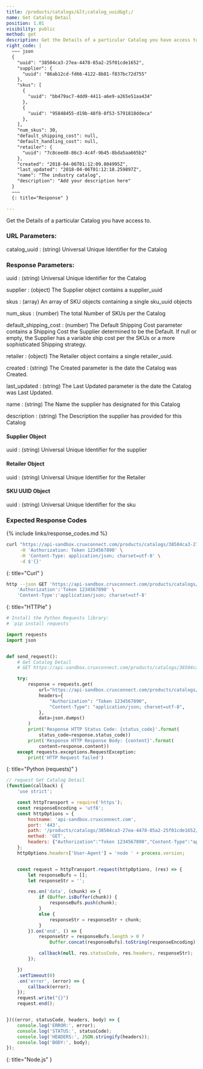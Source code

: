 ```yaml
---
title: /products/catalogs/&lt;catalog_uuid&gt;/
name: Get Catalog Detail
position: 1.01
visibility: public
method: get
description: Get the Details of a particular Catalog you have access to
right_code: |
  ~~~ json
  {
    "uuid": "38504ca3-27ea-4478-85a2-25f01cde1652",
    "supplier": {
      "uuid": "86ab12cd-fd66-4122-8b81-f837bc72d755"
    },
    "skus": [
      {
        "uuid": "bb479ac7-4dd9-4411-a6e9-a265e51aa434"
      },
      {
        "uuid": "95848455-d19b-48f8-8f53-5791818ddeca"
      },
    ],
    "num_skus": 30,
    "default_shipping_cost": null,
    "default_handling_cost": null,
    "retailer": {
      "uuid": "7c8ceed8-86c3-4c4f-9b45-8bda5aa665b2"
    },
    "created": "2018-04-06T01:12:09.804995Z",
    "last_updated": "2018-04-06T01:12:18.259897Z",
    "name": "The industry catalog",
    "description": "Add your description here"
  }
  ~~~
  {: title="Response" }

---
```

Get the Details of a particular Catalog you have access to.

### URL Parameters:

catalog_uuid
: (string) Universal Unique Identifier for the Catalog

### Response Parameters:

uuid
: (string) Universal Unique Identifier for the Catalog

supplier
: (object) The Supplier object contains a supplier_uuid

skus
: (array) An array of SKU objects containing a single sku_uuid objects

num_skus
: (number) The total Number of SKUs per the Catalog

default_shipping_cost
: (number) The Default Shipping Cost parameter contains a Shipping Cost the Supplier determined to be the Default. If null or empty, the Supplier has a variable ship cost per the SKUs or a more sophisticated Shipping strategy.

retailer
: (object) The Retailer object contains a single retailer_uuid.

created
: (string) The Created parameter is the date the Catalog was Created.


last_updated
: (string) The Last Updated parameter is the date the Catalog was Last Updated.

name
: (string) The Name the supplier has designated for this Catalog

description
: (string) The Description the supplier has provided for this Catalog

#### Supplier Object

uuid
: (string) Universal Unique Identifier for the supplier

#### Retailer Object

uuid
: (string) Universal Unique Identifier for the Retailer

#### SKU UUID Object

uuid
: (string) Universal Unique Identifier for the sku

### Expected Response Codes

{% include links/response_codes.md %}


~~~ bash
curl "https://api-sandbox.cruxconnect.com/products/catalogs/38504ca3-27ea-4478-85a2-25f01cde1652/" \
     -H 'Authorization: Token 1234567890' \
     -H 'Content-Type: application/json; charset=utf-8' \
     -d $'{}'

~~~
{: title="Curl" }

~~~ bash
http --json GET 'https://api-sandbox.cruxconnect.com/products/catalogs/38504ca3-27ea-4478-85a2-25f01cde1652/' \
    'Authorization':'Token 1234567890' \
    'Content-Type':'application/json; charset=utf-8'


~~~
{: title="HTTPie" }

~~~ python
# Install the Python Requests library:
# `pip install requests`

import requests
import json


def send_request():
    # Get Catalog Detail
    # GET https://api-sandbox.cruxconnect.com/products/catalogs/38504ca3-27ea-4478-85a2-25f01cde1652/

    try:
        response = requests.get(
            url="https://api-sandbox.cruxconnect.com/products/catalogs/38504ca3-27ea-4478-85a2-25f01cde1652/",
            headers={
                "Authorization": "Token 1234567890",
                "Content-Type": "application/json; charset=utf-8",
            },
            data=json.dumps()
        )
        print('Response HTTP Status Code: {status_code}'.format(
            status_code=response.status_code))
        print('Response HTTP Response Body: {content}'.format(
            content=response.content))
    except requests.exceptions.RequestException:
        print('HTTP Request failed')

~~~
{: title="Python (requests)" }

~~~ javascript
// request Get Catalog Detail
(function(callback) {
    'use strict';

    const httpTransport = require('https');
    const responseEncoding = 'utf8';
    const httpOptions = {
        hostname: 'api-sandbox.cruxconnect.com',
        port: '443',
        path: '/products/catalogs/38504ca3-27ea-4478-85a2-25f01cde1652/',
        method: 'GET',
        headers: {"Authorization":"Token 1234567890","Content-Type":"application/json; charset=utf-8"}
    };
    httpOptions.headers['User-Agent'] = 'node ' + process.version;


    const request = httpTransport.request(httpOptions, (res) => {
        let responseBufs = [];
        let responseStr = '';

        res.on('data', (chunk) => {
            if (Buffer.isBuffer(chunk)) {
                responseBufs.push(chunk);
            }
            else {
                responseStr = responseStr + chunk;
            }
        }).on('end', () => {
            responseStr = responseBufs.length > 0 ?
                Buffer.concat(responseBufs).toString(responseEncoding) : responseStr;

            callback(null, res.statusCode, res.headers, responseStr);
        });

    })
    .setTimeout(0)
    .on('error', (error) => {
        callback(error);
    });
    request.write("{}")
    request.end();


})((error, statusCode, headers, body) => {
    console.log('ERROR:', error);
    console.log('STATUS:', statusCode);
    console.log('HEADERS:', JSON.stringify(headers));
    console.log('BODY:', body);
});

~~~
{: title="Node.js" }
